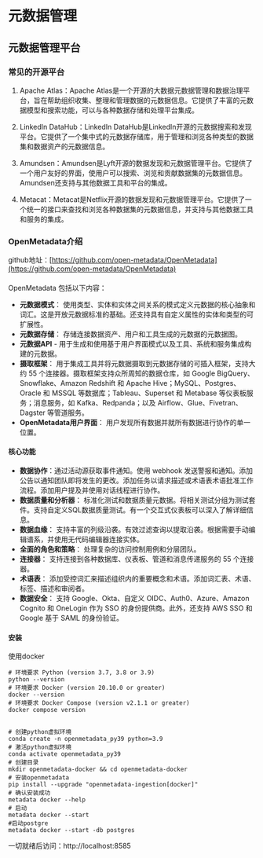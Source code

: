 # 元数据管理




## 元数据管理平台
### 常见的开源平台
1. Apache Atlas：Apache Atlas是一个开源的大数据元数据管理和数据治理平台，旨在帮助组织收集、整理和管理数据的元数据信息。它提供了丰富的元数据模型和搜索功能，可以与各种数据存储和处理平台集成。

2. LinkedIn DataHub：LinkedIn DataHub是LinkedIn开源的元数据搜索和发现平台。它提供了一个集中式的元数据存储库，用于管理和浏览各种类型的数据集和数据资产的元数据信息。

3. Amundsen：Amundsen是Lyft开源的数据发现和元数据管理平台。它提供了一个用户友好的界面，使用户可以搜索、浏览和贡献数据集的元数据信息。Amundsen还支持与其他数据工具和平台的集成。

4. Metacat：Metacat是Netflix开源的数据发现和元数据管理平台。它提供了一个统一的接口来查找和浏览各种数据集的元数据信息，并支持与其他数据工具和服务的集成。



### OpenMetadata介绍
github地址：[https://github.com/open-metadata/OpenMetadata](https://github.com/open-metadata/OpenMetadata)
#### 
OpenMetadata 包括以下内容：
- **元数据模式**： 使用类型、实体和实体之间关系的模式定义元数据的核心抽象和词汇。这是开放元数据标准的基础。还支持具有自定义属性的实体和类型的可扩展性。
- **元数据存储**： 存储连接数据资产、用户和工具生成的元数据的元数据图。
- **元数据API** - 用于生成和使用基于用户界面模式以及工具、系统和服务集成构建的元数据。
- **摄取框架**： 用于集成工具并将元数据摄取到元数据存储的可插入框架，支持大约 55 个连接器。摄取框架支持众所周知的数据仓库，如 Google BigQuery、Snowflake、Amazon Redshift 和 Apache Hive；MySQL、Postgres、Oracle 和 MSSQL 等数据库；Tableau、Superset 和 Metabase 等仪表板服务；消息服务，如 Kafka、Redpanda；以及 Airflow、Glue、Fivetran、Dagster 等管道服务。
- **OpenMetadata用户界面**： 用户发现所有数据并就所有数据进行协作的单一位置。

#### 核心功能
- **数据协作**：通过活动源获取事件通知。使用 webhook 发送警报和通知。添加公告以通知团队即将发生的更改。添加任务以请求描述或术语表术语批准工作流程。添加用户提及并使用对话线程进行协作。
- **数据质量和分析器**： 标准化测试和数据质量元数据。将相关测试分组为测试套件。支持自定义SQL数据质量测试。有一个交互式仪表板可以深入了解详细信息。
- **数据血缘**： 支持丰富的列级沿袭。有效过滤查询以提取沿袭。根据需要手动编辑谱系，并使用无代码编辑器连接实体。
- **全面的角色和策略**： 处理复杂的访问控制用例和分层团队。
- **连接器**： 支持连接到各种数据库、仪表板、管道和消息传递服务的 55 个连接器。
- **术语表**： 添加受控词汇来描述组织内的重要概念和术语。添加词汇表、术语、标签、描述和审阅者。
- **数据安全**： 支持 Google、Okta、自定义 OIDC、Auth0、Azure、Amazon Cognito 和 OneLogin 作为 SSO 的身份提供商。此外，还支持 AWS SSO 和 Google 基于 SAML 的身份验证。

#### 安装
使用docker
```
# 环境要求 Python (version 3.7, 3.8 or 3.9)
python --version
# 环境要求 Docker (version 20.10.0 or greater)
docker --version
# 环境要求 Docker Compose (version v2.1.1 or greater)
docker compose version


# 创建python虚拟环境
conda create -n openmetadata_py39 python=3.9
# 激活python虚拟环境
conda activate openmetadata_py39
# 创建目录
mkdir openmetadata-docker && cd openmetadata-docker
# 安装openmetadata
pip install --upgrade "openmetadata-ingestion[docker]"
# 确认安装成功
metadata docker --help
# 启动
metadata docker --start
#启动postgre
metadata docker --start -db postgres
```

一切就绪后访问：http://localhost:8585

